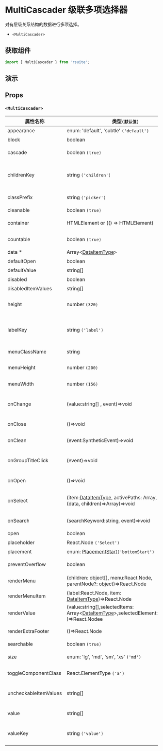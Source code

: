 # MultiCascader 级联多项选择器

对有层级关系结构的数据进行多项选择。

- `<MultiCascader>`

## 获取组件

```js
import { MultiCascader } from 'rsuite';
```

## 演示

<!--{demo}-->

## Props

### `<MultiCascader>`

| 属性名称              | 类型`(默认值)`                                                                                               | 描述                                 |
| --------------------- | ------------------------------------------------------------------------------------------------------------ | ------------------------------------ |
| appearance            | enum: 'default', 'subtle' `('default')`                                                                      | 设置外观                             |
| block                 | boolean                                                                                                      | 堵塞整行                             |
| cascade               | boolean `(true)`                                                                                             | 是否级联选择                         |
| childrenKey           | string `('children')`                                                                                        | 设置选项子节点在 `data` 中的 `key`   |
| classPrefix           | string `('picker')`                                                                                          | 组件 CSS 类的前缀                    |
| cleanable             | boolean `(true)`                                                                                             | 可以清除                             |
| container             | HTMLElement or (() => HTMLElement)                                                                           | 设置渲染的容器                       |
| countable             | boolean `(true)`                                                                                             | 可以计数已选项                       |
| data \*               | Array&lt;[DataItemType](#types)&gt;                                                                          | 组件数据                             |
| defaultOpen           | boolean                                                                                                      | 默认打开                             |
| defaultValue          | string[]                                                                                                     | 设置默认值                           |
| disabled              | boolean                                                                                                      | 禁用组件                             |
| disabledItemValues    | string[]                                                                                                     | 禁用选项                             |
| height                | number `(320)`                                                                                               | 设置 Dropdown 的高度                 |
| labelKey              | string `('label')`                                                                                           | 设置选项显示内容在 `data` 中的 `key` |
| menuClassName         | string                                                                                                       | 选项菜单的 className                 |
| menuHeight            | number `(200)`                                                                                               | 设置菜单的高度                       |
| menuWidth             | number `(156)`                                                                                               | 设置菜单的宽度                       |
| onChange              | (value:string[] , event)=>void                                                                               | `value` 发生改变时的回调函数         |
| onClose               | ()=>void                                                                                                     | 关闭回调函数                         |
| onClean               | (event:SyntheticEvent)=>void                                                                                 | 值清理时触发回调                     |
| onGroupTitleClick     | (event)=>void                                                                                                | 点击分组标题的回调函数               |
| onOpen                | ()=>void                                                                                                     | 打开回调函数                         |
| onSelect              | (item:[DataItemType](#types), activePaths: Array, concat:(data, children)=>Array)=>void                      | 选项被点击选择后的回调函数           |
| onSearch              | (searchKeyword:string, event)=>void                                                                          | 搜索的回调函数                       |
| open                  | boolean                                                                                                      | 打开 (受控)                          |
| placeholder           | React.Node `('Select')`                                                                                      | 占位符                               |
| placement             | enum: [PlacementStart](#types)`('bottomStart')`                                                              | 打开位置                             |
| preventOverflow       | boolean                                                                                                      | 防止浮动元素溢出                     |
| renderMenu            | (children: object[], menu:React.Node, parentNode?: object)=>React.Node                                       | 自定义渲染菜单列表                   |
| renderMenuItem        | (label:React.Node, item: [DataItemType](#types))=>React.Node                                                 | 自定义选项                           |
| renderValue           | (value:string[],selectedItems: Array&lt;[DataItemType](#types)&gt;,selectedElement:React.Node )=>React.Nodee | 自定义被选中的选项                   |
| renderExtraFooter     | ()=>React.Node                                                                                               | 自定义页脚内容                       |
| searchable            | boolean `(true)`                                                                                             | 可以搜索                             |
| size                  | enum: 'lg', 'md', 'sm', 'xs' `('md')`                                                                        | 设置组件尺寸                         |
| toggleComponentClass  | React.ElementType `('a')`                                                                                    | 为组件自定义元素类型                 |
| uncheckableItemValues | string[]                                                                                                     | 设置不显示复选框的选项值             |
| value                 | string[]                                                                                                     | 设置值（受控）                       |
| valueKey              | string `('value')`                                                                                           | 设置选项值在 `data` 中的 `key`       |

